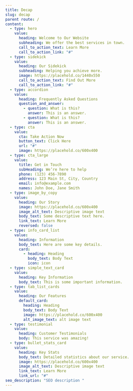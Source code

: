 ```yaml
---
title: Decap
slug: decap
parent route: /
content:
  - type: hero
    value:
      heading: Welcome to Our Website
      subheading: We offer the best services in town.
      call_to_action_text: Learn More
      call_to_action_link: "#"
  - type: sidekick
    value:
      heading: Our Sidekick
      subheading: Helping you achieve more.
      image: https://placehold.co/1440x550
      call_to_action_text: Find Out More
      call_to_action_link: "#"
  - type: accordion
    value:
      heading: Frequently Asked Questions
      question_and_answer:
        - question: What is this?
          answer: This is an answer.
        - question: What is this?
          answer: This is an answer.
  - type: cta
    value:
      cta: Take Action Now
      button_text: Click Here
      url: "#"
      image: https://placehold.co/600x400
  - type: cta_large
    value:
      title: Get in Touch
      subHeading: We’re here to help
      phone: (123) 456-7890
      address: 123 Main St, City, Country
      email: info@example.com
      names: John Doe, Jane Smith
  - type: image_by_copy
    value:
      heading: Our Story
      image: https://placehold.co/600x400
      image_alt_text: Descriptive image text
      body_text: Some descriptive text here.
      link_text: Learn More
      reversed: false
  - type: info_card_list
    value:
      heading: Information
      body_text: Here are some key details.
      card:
        - heading: Heading
          body_text: Body Text
          icon: icon
  - type: simple_text_card
    value:
      heading: Key Information
      body_text: This is some important information.
  - type: tab_list_cards
    value:
      heading: Our Features
      default_card:
        heading: Heading
        body_text: Body Text
        image: https://placehold.co/600x400
        alt_image_text: alt image text
  - type: testimonial
    value:
      heading: Customer Testimonials
      body: This service was amazing!
  - type: bullet_stats_card
    value:
      heading: Key Stats
      body_text: Detailed statistics about our service.
      image: https://placehold.co/600x400
      image_alt_text: Descriptive image text
      link_text: Learn More
      link_url: "#"
seo_description: "SEO description "
---
```

